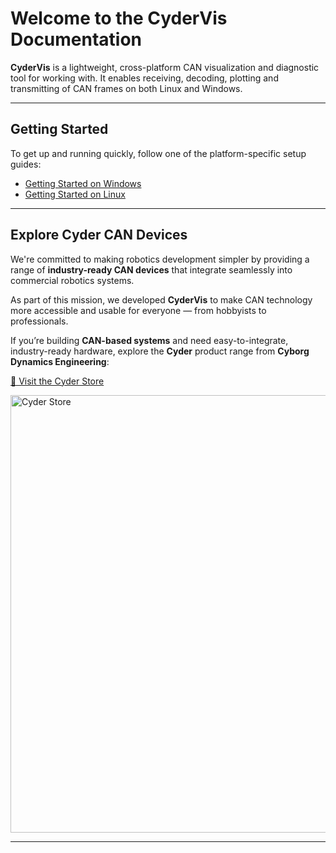 # Welcome to the CyderVis Documentation

**CyderVis** is a lightweight, cross-platform CAN visualization and diagnostic tool for working with. It enables receiving, decoding, plotting and transmitting of CAN frames on both Linux and Windows.

---

## Getting Started

To get up and running quickly, follow one of the platform-specific setup guides:

- [Getting Started on Windows](getting_started_windows.md)
- [Getting Started on Linux](getting_started_linux.md)

---

## Explore Cyder CAN Devices

We're committed to making robotics development simpler by providing a range of **industry-ready CAN devices** that integrate seamlessly into commercial robotics systems.

As part of this mission, we developed **CyderVis** to make CAN technology more accessible and usable for everyone — from hobbyists to professionals.

If you’re building **CAN-based systems** and need easy-to-integrate, industry-ready hardware, explore the **Cyder** product range from **Cyborg Dynamics Engineering**:

[🔗 Visit the Cyder Store](https://www.cyborgdynamicseng.com/cyder-store)

[<img src="images/cyder_store.png" alt="Cyder Store" width="700">](https://www.cyborgdynamicseng.com/cyder-store)

---